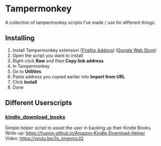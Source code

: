 # Tampermonkey

A collection of tampermonkey scripts I've made / use for different things.

## Installing

1. Install Tampermonkey extension ([Firefox Addons](https://addons.mozilla.org/en-US/firefox/addon/tampermonkey/)) ([Google Web Store](https://chrome.google.com/webstore/detail/tampermonkey/dhdgffkkebhmkfjojejmpbldmpobfkfo))
2. Open the script you want to install
3. Right-click **Raw** and then **Copy link address**
4. In Tampermonkey
5. Go to **Utilities**
6. Paste address you copied earlier into **Import from URL**
7. Click **Install**
8. Done

## Different Userscripts
### [kindle_download_books](./kindle_download_books.js)  
  Simple helper script to assist the user in backing up their Kindle Books.  
  Write-up: https://husjon.github.io/Amazon-Kindle-Download-Helper   
  Video: https://youtu.be/3s_imgnmzJQ  
